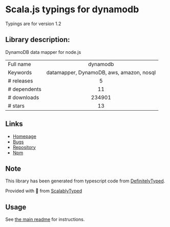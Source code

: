 
# Scala.js typings for dynamodb

Typings are for version 1.2

## Library description:
DynamoDB data mapper for node.js

|                    |                 |
| ------------------ | :-------------: |
| Full name          | dynamodb |
| Keywords           | datamapper, DynamoDB, aws, amazon, nosql |
| # releases         | 5 |
| # dependents       | 11 |
| # downloads        | 234901 |
| # stars            | 13 |

## Links
- [Homepage](https://github.com/baseprime/dynamodb#readme)
- [Bugs](https://github.com/baseprime/dynamodb/issues)
- [Repository](https://github.com/baseprime/dynamodb)
- [Npm](https://www.npmjs.com/package/dynamodb)
    


## Note
This library has been generated from typescript code from [DefinitelyTyped](https://definitelytyped.org).

Provided with :purple_heart: from [ScalablyTyped](https://github.com/oyvindberg/ScalablyTyped)

## Usage
See [the main readme](../../readme.md) for instructions.


